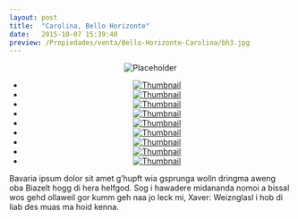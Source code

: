 ```yaml
---
layout: post
title:  "Carolina, Bello Horizonte"
date:   2015-10-07 15:39:40
preview: /Propiedades/venta/Bello-Horizonte-Carolina/bh3.jpg
---
```

<center>
	<div class="mainImg">
		<img src="/Propiedades/venta/Bello-Horizonte-Carolina/bh3.jpg" alt="Placeholder" class="custom">
	</div>
	<ul class="thumbnails">
	  <li>
	    <a href="/Propiedades/venta/Bello-Horizonte-Carolina/bh3.jpg">
	      <img class="tumbnails" src="/Propiedades/venta/Bello-Horizonte-Carolina/bh3.jpg" alt="Thumbnail">
	    </a>
	  </li>
	  <li>
	    <a href="/Propiedades/venta/Bello-Horizonte-Carolina/bh2.jpg">
	      <img class="tumbnails" src="/Propiedades/venta/Bello-Horizonte-Carolina/bh2.jpg" alt="Thumbnail">
	    </a>
	  </li>
	  <li>
	    <a href="/Propiedades/venta/Bello-Horizonte-Carolina/bh1.jpg">
	      <img class="tumbnails" src="/Propiedades/venta/Bello-Horizonte-Carolina/bh1.jpg" alt="Thumbnail">
	    </a>
	  </li>
	  <li>
	    <a href="/Propiedades/venta/Bello-Horizonte-Carolina/bh4.jpg">
	      <img class="tumbnails" src="/Propiedades/venta/Bello-Horizonte-Carolina/bh4.jpg" alt="Thumbnail">
	    </a>
	  </li>
	  <li>
	    <a href="/Propiedades/venta/Bello-Horizonte-Carolina/bh5.jpg">
	      <img class="tumbnails" src="/Propiedades/venta/Bello-Horizonte-Carolina/bh5.jpg" alt="Thumbnail">
	    </a>
	  </li>
	  <li>
	    <a href="/Propiedades/venta/Bello-Horizonte-Carolina/bh6.jpg">
	      <img class="tumbnails" src="/Propiedades/venta/Bello-Horizonte-Carolina/bh6.jpg" alt="Thumbnail">
	    </a>
	  </li>
	  <li>
	    <a href="/Propiedades/venta/Bello-Horizonte-Carolina/bh7.jpg">
	      <img class="tumbnails" src="/Propiedades/venta/Bello-Horizonte-Carolina/bh7.jpg" alt="Thumbnail">
	    </a>
	  </li>
	  <li>
	    <a href="/Propiedades/venta/Bello-Horizonte-Carolina/bh8.jpg">
	      <img class="tumbnails" src="/Propiedades/venta/Bello-Horizonte-Carolina/bh8.jpg" alt="Thumbnail">
	    </a>
	  </li>
	  <li>
	    <a href="/Propiedades/venta/Bello-Horizonte-Carolina/bh9.jpg">
	      <img class="tumbnails" src="/Propiedades/venta/Bello-Horizonte-Carolina/bh9.jpg" alt="Thumbnail">
	    </a>
	  </li>
	</ul>
	<script src="https://ajax.googleapis.com/ajax/libs/jquery/1.9.1/jquery.min.js"></script>
	<script type="text/javascript" src="/js/jquery.simpleGal.js"></script>
	<script>
	  $(document).ready(function () {
	    $('.thumbnails').simpleGal({
	      mainImage: '.custom'
	    });
	  });
	</script>
</center>

Bavaria ipsum dolor sit amet g’hupft wia gsprunga wolln dringma aweng oba Biazelt hogg di hera helfgod. Sog i hawadere midananda nomoi a bissal wos gehd ollaweil gor kumm geh naa jo leck mi, Xaver: Weiznglasl i hob di liab des muas ma hoid kenna.
